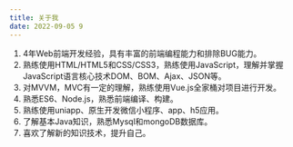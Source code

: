 ```yaml
---
title: 关于我
date: 2022-09-05 9
---
```


1. 4年Web前端开发经验，具有丰富的前端编程能力和排除BUG能力。
2. 熟练使用HTML/HTML5和CSS/CSS3，熟练使用JavaScript，理解并掌握JavaScript语言核心技术DOM、BOM、Ajax、JSON等。
3. 对MVVM，MVC有一定的理解，熟练使用Vue.js全家桶对项目进行开发。
4. 熟悉ES6、Node.js，熟悉前端编译、构建。
5. 熟练使用uniapp、原生开发微信小程序、app、h5应用。
6. 了解基本Java知识，熟悉Mysql和mongoDB数据库。
7. 喜欢了解新的知识技术，提升自己。